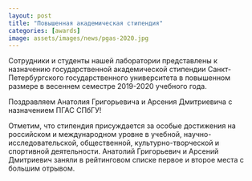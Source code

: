 ```yaml
---
layout: post
title: "Повышенная академическая стипендия"
categories: [awards]
image: assets/images/news/pgas-2020.jpg
---
```


Сотрудники и студенты нашей лаборатории представлены к назначению государственной академической стипендии Санкт-Петербургского государственного университета в повышенном размере в весеннем семестре 2019-2020 учебного года.

Поздравляем Анатолия Григорьевича и Арсения Дмитриевича с назначением ПГАС СПбГУ!

Отметим, что стипендия присуждается за особые достижения на российском и международном уровне в учебной, научно-исследовательской, общественной, культурно-творческой и спортивной деятельности. Анатолий Григорьевич и Арсений Дмитриевич заняли в рейтинговом списке первое и второе места с большим отрывом. 